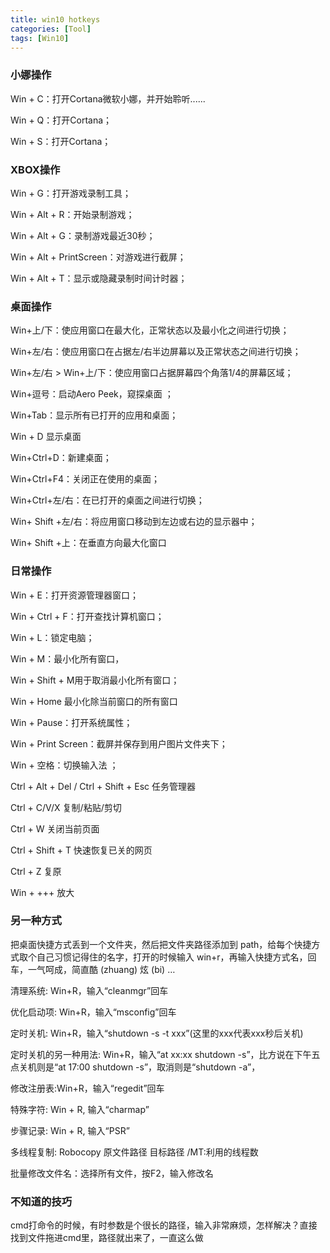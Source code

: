 ```yaml
---
title: win10 hotkeys
categories: [Tool]
tags: [Win10]
---
```


### 小娜操作

Win + C：打开Cortana微软小娜，并开始聆听......

Win + Q：打开Cortana；

Win + S：打开Cortana；

### XBOX操作

Win + G：打开游戏录制工具；

Win + Alt + R：开始录制游戏；

Win + Alt + G：录制游戏最近30秒；

Win + Alt + PrintScreen：对游戏进行截屏；

Win + Alt + T：显示或隐藏录制时间计时器；

### 桌面操作

Win+上/下：使应用窗口在最大化，正常状态以及最小化之间进行切换；

Win+左/右：使应用窗口在占据左/右半边屏幕以及正常状态之间进行切换；

Win+左/右 > Win+上/下：使应用窗口占据屏幕四个角落1/4的屏幕区域；

Win+逗号：启动Aero Peek，窥探桌面 ；

Win+Tab：显示所有已打开的应用和桌面；

Win + D 显示桌面

Win+Ctrl+D：新建桌面；

Win+Ctrl+F4：关闭正在使用的桌面；

Win+Ctrl+左/右：在已打开的桌面之间进行切换；

Win+ Shift +左/右：将应用窗口移动到左边或右边的显示器中；

Win+ Shift +上：在垂直方向最大化窗口

### 日常操作

Win + E：打开资源管理器窗口；

Win + Ctrl + F：打开查找计算机窗口；

Win + L：锁定电脑；

Win + M：最小化所有窗口，

Win + Shift + M用于取消最小化所有窗口；

Win + Home 最小化除当前窗口的所有窗口

Win + Pause：打开系统属性；

Win + Print Screen：截屏并保存到用户图片文件夹下；

Win + 空格：切换输入法 ；

Ctrl + Alt + Del / Ctrl + Shift + Esc 任务管理器

Ctrl + C/V/X 复制/粘贴/剪切

Ctrl + W 关闭当前页面

Ctrl + Shift + T 快速恢复已关的网页

Ctrl + Z 复原

Win + +++ 放大

### 另一种方式

把桌面快捷方式丢到一个文件夹，然后把文件夹路径添加到 path，给每个快捷方式取个自己习惯记得住的名字，打开的时候输入 win+r，再输入快捷方式名，回车，一气呵成，简直酷 (zhuang) 炫 (bi) …

清理系统: Win+R，输入“cleanmgr”回车

优化启动项: Win+R，输入“msconfig”回车

定时关机: Win+R，输入“shutdown -s -t xxx”(这里的xxx代表xxx秒后关机)

定时关机的另一种用法: Win+R，输入“at xx:xx shutdown -s”，比方说在下午五点关机则是“at 17:00 shutdown -s”，取消则是“shutdown -a”，

修改注册表:Win+R，输入“regedit”回车

特殊字符: Win + R, 输入“charmap”

步骤记录: Win + R, 输入“PSR”

多线程复制: Robocopy 原文件路径 目标路径 /MT:利用的线程数

批量修改文件名：选择所有文件，按F2，输入修改名

### 不知道的技巧

cmd打命令的时候，有时参数是个很长的路径，输入非常麻烦，怎样解决？直接找到文件拖进cmd里，路径就出来了，一直这么做

